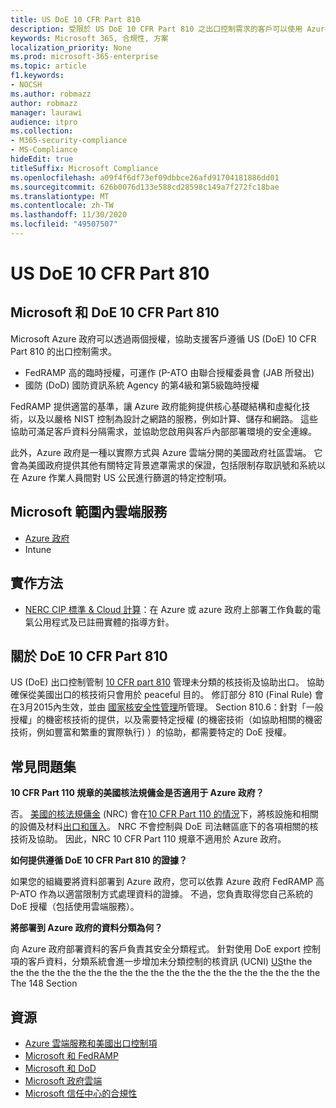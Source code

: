 ```yaml
---
title: US DoE 10 CFR Part 810
description: 受限於 US DoE 10 CFR Part 810 之出口控制需求的客戶可以使用 Azure 政府。
keywords: Microsoft 365, 合規性, 方案
localization_priority: None
ms.prod: microsoft-365-enterprise
ms.topic: article
f1.keywords:
- NOCSH
ms.author: robmazz
author: robmazz
manager: laurawi
audience: itpro
ms.collection:
- M365-security-compliance
- MS-Compliance
hideEdit: true
titleSuffix: Microsoft Compliance
ms.openlocfilehash: a09f4f6df73ef09dbbce26afd91704181886dd01
ms.sourcegitcommit: 626b0076d133e588cd28598c149a7f272fc18bae
ms.translationtype: MT
ms.contentlocale: zh-TW
ms.lasthandoff: 11/30/2020
ms.locfileid: "49507507"
---
```

# <a name="us-doe-10-cfr-part-810"></a>US DoE 10 CFR Part 810

## <a name="microsoft-and-doe-10-cfr-part-810"></a>Microsoft 和 DoE 10 CFR Part 810

Microsoft Azure 政府可以透過兩個授權，協助支援客戶遵循 US (DoE) 10 CFR Part 810 的出口控制需求。

- FedRAMP 高的臨時授權，可運作 (P-ATO 由聯合授權委員會 (JAB 所發出) 
- 國防 (DoD) 國防資訊系統 Agency 的第4級和第5級臨時授權

FedRAMP 提供適當的基準，讓 Azure 政府能夠提供核心基礎結構和虛擬化技術，以及以嚴格 NIST 控制為設計之網路的服務，例如計算、儲存和網路。 這些協助可滿足客戶資料分隔需求，並協助您啟用與客戶內部部署環境的安全連線。

此外，Azure 政府是一種以實際方式與 Azure 雲端分開的美國政府社區雲端。 它會為美國政府提供其他有關特定背景遮罩需求的保證，包括限制存取訊號和系統以在 Azure 作業人員間對 US 公民進行篩選的特定控制項。

## <a name="microsoft-in-scope-cloud-services"></a>Microsoft 範圍內雲端服務

- [Azure 政府](https://aka.ms/AzureCompliance)
- Intune

## <a name="how-to-implement"></a>實作方法

- [NERC CIP 標準 & Cloud 計算](https://aka.ms/AzureNERC)：在 Azure 或 azure 政府上部署工作負載的電氣公用程式及已註冊實體的指導方針。

## <a name="about-doe-10-cfr-part-810"></a>關於 DoE 10 CFR Part 810

US (DoE) 出口控制管制 [10 CFR part 810](https://www.govinfo.gov/content/pkg/FR-2015-02-23/pdf/2015-03479.pdf) 管理未分類的核技術及協助出口。 協助確保從美國出口的核技術只會用於 peaceful 目的。 修訂部分 810 (Final Rule) 會在3月2015內生效，並由 [國家核安全性管理](https://www.energy.gov/nnsa/national-nuclear-security-administration)所管理。 Section 810.6：針對「一般授權」的機密核技術的提供，以及需要特定授權 (的機密技術（如協助相關的機密技術，例如豐富和繁重的實際執行) ）的協助，都需要特定的 DoE 授權。

## <a name="frequently-asked-questions"></a>常見問題集

**10 CFR Part 110 規章的美國核法規傭金是否適用于 Azure 政府？**

否。 [美國的核法規傭金](https://www.nrc.gov/) (NRC) 會在[10 CFR Part 110 的情況](https://www.nrc.gov/reading-rm/doc-collections/cfr/part110/)下，將核設施和相關的設備及材料[出口和匯入](https://www.nrc.gov/about-nrc/ip/export-import.html)。 NRC 不會控制與 DoE 司法轄區底下的各項相關的核技術及協助。 因此，NRC 10 CFR Part 110 規章不適用於 Azure 政府。

**如何提供遵循 DoE 10 CFR Part 810 的證據？**

如果您的組織要將資料部署到 Azure 政府，您可以依靠 Azure 政府 FedRAMP 高 P-ATO 作為以適當限制方式處理資料的證據。 不過，您負責取得您自己系統的 DoE 授權（包括使用雲端服務）。

**將部署到 Azure 政府的資料分類為何？**

向 Azure 政府部署資料的客戶負責其安全分類程式。 針對使用 DoE export 控制項的客戶資料，分類系統會進一步增加未分類控制的核資訊 (UCNI) [US](https://www.epa.gov/laws-regulations/summary-atomic-energy-act)the the the the the the the the the the the the the the the the the the the the the the The 148 Section

## <a name="resources"></a>資源

- [Azure 雲端服務和美國出口控制項](https://servicetrust.microsoft.com/ViewPage/TrustDocuments?command=Download&downloadType=Document&downloadId=c24c11f2-2cd4-444a-9160-19762855ad3a&docTab=6d000410-c9e9-11e7-9a91-892aae8839ad_FAQ_and_White_Papers)
- [Microsoft 和 FedRAMP](offering-fedramp.md)
- [Microsoft 和 DoD](offering-dod-disa-l2-l4-l5.md)
- [Microsoft 政府雲端](https://www.microsoft.com/enterprise/government)
- [Microsoft 信任中心的合規性](https://www.microsoft.com/trust-center/compliance/compliance-overview)
